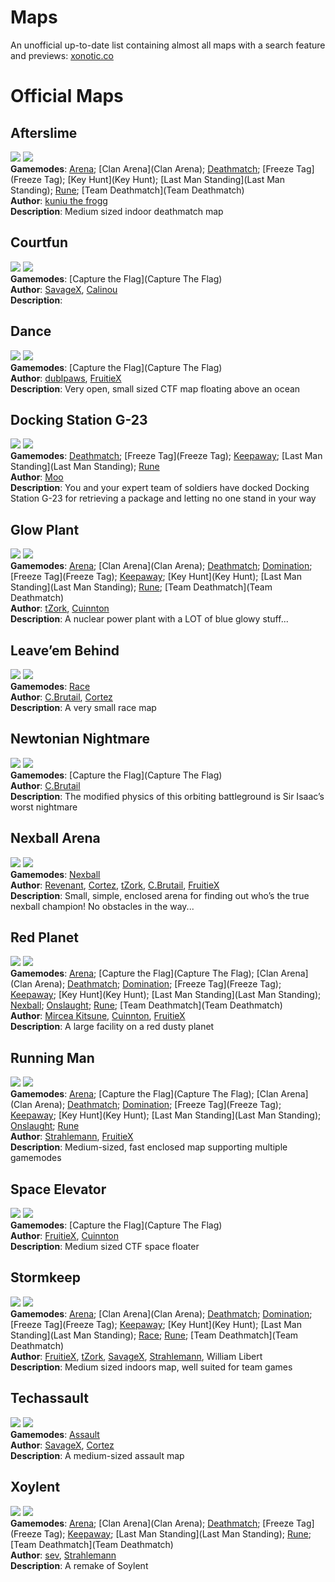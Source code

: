 Maps
====

An unofficial up-to-date list containing almost all maps with a search feature and previews: [xonotic.co](http://xonotic.co/)

Official Maps
=============

Afterslime
----------

[![](http://pics.nexuizninjaz.com/images/6a4kwp6feddhv9ktycf_thumb.jpg)](http://pics.nexuizninjaz.com/images/6a4kwp6feddhv9ktycf.jpg)
[![](http://pics.nexuizninjaz.com/images/kdk8n1sudpej0ogrhkmz_thumb.jpg)](http://pics.nexuizninjaz.com/images/kdk8n1sudpej0ogrhkmz.jpg)  
**Gamemodes**:
[Arena](Arena);
[Clan Arena](Clan Arena);
[Deathmatch](Deathmatch);
[Freeze Tag](Freeze Tag);
[Key Hunt](Key Hunt);
[Last Man Standing](Last Man Standing);
[Rune](Runematch);
[Team Deathmatch](Team Deathmatch)  
**Author**:
[kuniu the frogg](http://forums.xonotic.org/member.php?action=profile&uid=184)  
**Description**: Medium sized indoor deathmatch map

Courtfun
--------

[![](http://pics.nexuizninjaz.com/images/7a3uhq6qnv0dzkqdx12z_thumb.jpg)](http://pics.nexuizninjaz.com/images/7a3uhq6qnv0dzkqdx12z.jpg)
[![](http://pics.nexuizninjaz.com/images/v0ep06psqjtnso74zm4t_thumb.jpg)](http://pics.nexuizninjaz.com/images/v0ep06psqjtnso74zm4t.jpg)  
**Gamemodes**:
[Capture the Flag](Capture The Flag)  
**Author**:
[SavageX](http://forums.xonotic.org/member.php?action=profile&uid=91),
[Calinou](http://forums.xonotic.org/member.php?action=profile&uid=524)  
**Description**:

Dance
-----

[![](http://pics.nexuizninjaz.com/images/6id08t6spggluwlkms9b_thumb.jpg)](http://pics.nexuizninjaz.com/images/6id08t6spggluwlkms9b.jpg)
[![](http://pics.nexuizninjaz.com/images/ropjquf01ktbmgp8r5tw_thumb.jpg)](http://pics.nexuizninjaz.com/images/ropjquf01ktbmgp8r5tw.jpg)  
**Gamemodes**:
[Capture the Flag](Capture The Flag)  
**Author**:
[dublpaws](http://forums.xonotic.org/member.php?action=profile&uid=81),
[FruitieX](http://forums.xonotic.org/member.php?action=profile&uid=29)  
**Description**: Very open, small sized CTF map floating above an ocean

Docking Station G-23
--------------------

[![](http://pics.nexuizninjaz.com/images/syx3pnwgeftdm8gkgjc_thumb.jpg)](http://pics.nexuizninjaz.com/images/syx3pnwgeftdm8gkgjc.jpg)
[![](http://pics.nexuizninjaz.com/images/jdpzeulql042834gb69_thumb.jpg)](http://pics.nexuizninjaz.com/images/jdpzeulql042834gb69.jpg)  
**Gamemodes**:
[Deathmatch](Deathmatch);
[Freeze Tag](Freeze Tag);
[Keepaway](Keepaway);
[Last Man Standing](Last Man Standing);
[Rune](Runematch)  
**Author**:
[Moo](http://forums.xonotic.org/member.php?action=profile&uid=31)  
**Description**: You and your expert team of soldiers have docked Docking Station G-23 for retrieving a package and letting no one stand in your way

Glow Plant
----------

[![](http://pics.nexuizninjaz.com/images/1peoczb7mnq1xqh0cs_thumb.jpg)](http://pics.nexuizninjaz.com/images/1peoczb7mnq1xqh0cs.jpg)
[![](http://pics.nexuizninjaz.com/images/u6jt9awfjkhni9u0oe5_thumb.jpg)](http://pics.nexuizninjaz.com/images/u6jt9awfjkhni9u0oe5.jpg)  
**Gamemodes**:
[Arena](Arena);
[Clan Arena](Clan Arena);
[Deathmatch](Deathmatch);
[Domination](Domination);
[Freeze Tag](Freeze Tag);
[Keepaway](Keepaway);
[Key Hunt](Key Hunt);
[Last Man Standing](Last Man Standing);
[Rune](Runematch);
[Team Deathmatch](Team Deathmatch)  
**Author**:
[tZork](http://forums.xonotic.org/member.php?action=profile&uid=39),
[Cuinnton](http://forums.xonotic.org/member.php?action=profile&uid=61)  
**Description**: A nuclear power plant with a LOT of blue glowy stuff...

Leave’em Behind
---------------

[![](http://pics.nexuizninjaz.com/images/hemahfpxj89mpgw6ub_thumb.jpg)](http://pics.nexuizninjaz.com/images/hemahfpxj89mpgw6ub.jpg)
[![](http://pics.nexuizninjaz.com/images/elh7krr4s179s4pdnucn_thumb.jpg)](http://pics.nexuizninjaz.com/images/elh7krr4s179s4pdnucn.jpg)  
**Gamemodes**:
[Race](Race)  
**Author**:
[C.Brutail](http://forums.xonotic.org/member.php?action=profile&uid=15),
[Cortez](http://forums.xonotic.org/member.php?action=profile&uid=95)  
**Description**: A very small race map

Newtonian Nightmare
-------------------

[![](http://pics.nexuizninjaz.com/images/nmr3g0cwrwr95ecdr6j8_thumb.jpg)](http://pics.nexuizninjaz.com/images/nmr3g0cwrwr95ecdr6j8.jpg)
[![](http://pics.nexuizninjaz.com/images/9qjdz6ltz81ael3gyc5c_thumb.jpg)](http://pics.nexuizninjaz.com/images/9qjdz6ltz81ael3gyc5c.jpg)  
**Gamemodes**:
[Capture the Flag](Capture The Flag)  
**Author**:
[C.Brutail](:http://forums.xonotic.org/member.php?action=profile&uid=15)  
**Description**: The modified physics of this orbiting battleground is Sir Isaac’s worst nightmare

Nexball Arena
-------------

[![](http://pics.nexuizninjaz.com/images/pv20opnqa15d06uu9i6s_thumb.jpg)](http://pics.nexuizninjaz.com/images/pv20opnqa15d06uu9i6s.jpg)
[![](http://pics.nexuizninjaz.com/images/opaga2r507jphuw38ftr_thumb.jpg)](http://pics.nexuizninjaz.com/images/opaga2r507jphuw38ftr.jpg)  
**Gamemodes**:
[Nexball](Nexball)  
**Author**:
[Revenant](http://forums.xonotic.org/member.php?action=profile&uid=670),
[Cortez](http://forums.xonotic.org/member.php?action=profile&uid=95),
[tZork](http://forums.xonotic.org/member.php?action=profile&uid=39),
[C.Brutail](http://forums.xonotic.org/member.php?action=profile&uid=15),
[FruitieX](http://forums.xonotic.org/member.php?action=profile&uid=29)  
**Description**: Small, simple, enclosed arena for finding out who’s the true nexball champion! No obstacles in the way...

Red Planet
----------

[![](http://pics.nexuizninjaz.com/images/o45wl5wvc92xszxkc35e_thumb.jpg)](http://pics.nexuizninjaz.com/images/o45wl5wvc92xszxkc35e.jpg)
[![](http://pics.nexuizninjaz.com/images/srkx6dw39u7tgeb708h_thumb.jpg)](http://pics.nexuizninjaz.com/images/srkx6dw39u7tgeb708h.jpg)  
**Gamemodes**:
[Arena](Arena);
[Capture the Flag](Capture The Flag);
[Clan Arena](Clan Arena);
[Deathmatch](Deathmatch);
[Domination](Domination);
[Freeze Tag](Freeze Tag);
[Keepaway](Keepaway);
[Key Hunt](Key Hunt);
[Last Man Standing](Last Man Standing);
[Nexball](Nexball);
[Onslaught](Onslaught);
[Rune](Runematch);
[Team Deathmatch](Team Deathmatch)  
**Author**:
[Mircea Kitsune](http://forums.xonotic.org/member.php?action=profile&uid=12),
[Cuinnton](http://forums.xonotic.org/member.php?action=profile&uid=61),
[FruitieX](http://forums.xonotic.org/member.php?action=profile&uid=29)  
**Description**: A large facility on a red dusty planet

Running Man
-----------

[![](http://pics.nexuizninjaz.com/images/7ftovrfx13qdphesy0hu_thumb.jpg)](http://pics.nexuizninjaz.com/images/7ftovrfx13qdphesy0hu.jpg)
[![](http://pics.nexuizninjaz.com/images/sfok6oath5ijg5zdcih_thumb.jpg)](http://pics.nexuizninjaz.com/images/sfok6oath5ijg5zdcih.jpg)  
**Gamemodes**:
[Arena](Arena);
[Capture the Flag](Capture The Flag);
[Clan Arena](Clan Arena);
[Deathmatch](Deathmatch);
[Domination](Domination);
[Freeze Tag](Freeze Tag);
[Keepaway](Keepaway);
[Key Hunt](Key Hunt);
[Last Man Standing](Last Man Standing);
[Onslaught](Onslaught);
[Rune](Runematch)  
**Author**:
[Strahlemann](http://forums.xonotic.org/member.php?action=profile&uid=259),
[FruitieX](http://forums.xonotic.org/member.php?action=profile&uid=29)  
**Description**: Medium-sized, fast enclosed map supporting multiple gamemodes

Space Elevator
--------------

[![](http://pics.nexuizninjaz.com/images/bjmr3issd2dho77amxw2_thumb.jpg)](http://pics.nexuizninjaz.com/images/bjmr3issd2dho77amxw2.jpg)
[![](http://pics.nexuizninjaz.com/images/hrxsa0tkrqjczh68w1qq_thumb.jpg)](http://pics.nexuizninjaz.com/images/hrxsa0tkrqjczh68w1qq.jpg)  
**Gamemodes**:
[Capture the Flag](Capture The Flag)  
**Author**:
[FruitieX](http://forums.xonotic.org/member.php?action=profile&uid=29),
[Cuinnton](http://forums.xonotic.org/member.php?action=profile&uid=61)  
**Description**: Medium sized CTF space floater

Stormkeep
---------

[![](http://pics.nexuizninjaz.com/images/26myfcu1os1g2n6k9hh_thumb.jpg)](http://pics.nexuizninjaz.com/images/26myfcu1os1g2n6k9hh.jpg)
[![](http://pics.nexuizninjaz.com/images/pc1lw4tnmpb0xsd2w61_thumb.jpg)](http://pics.nexuizninjaz.com/images/pc1lw4tnmpb0xsd2w61.jpg)  
**Gamemodes**:
[Arena](Arena);
[Clan Arena](Clan Arena);
[Deathmatch](Deathmatch);
[Domination](Domination);
[Freeze Tag](Freeze Tag);
[Keepaway](Keepaway);
[Key Hunt](Key Hunt);
[Last Man Standing](Last Man Standing);
[Race](Race);
[Rune](Runematch);
[Team Deathmatch](Team Deathmatch)  
**Author**:
[FruitieX](http://forums.xonotic.org/member.php?action=profile&uid=29),
[tZork](http://forums.xonotic.org/member.php?action=profile&uid=39),
[SavageX](http://forums.xonotic.org/member.php?action=profile&uid=91),
[Strahlemann](http://forums.xonotic.org/member.php?action=profile&uid=259),
William Libert  
**Description**: Medium sized indoors map, well suited for team games

Techassault
-----------

[![](http://pics.nexuizninjaz.com/images/8f3svn0gletr3h7fi4v8_thumb.jpg)](http://pics.nexuizninjaz.com/images/8f3svn0gletr3h7fi4v8.jpg)
[![](http://pics.nexuizninjaz.com/images/43669ti4u8zvhfvpr35a_thumb.jpg)](http://pics.nexuizninjaz.com/images/43669ti4u8zvhfvpr35a.jpg)  
**Gamemodes**:
[Assault](Assault)  
**Author**:
[SavageX](http://forums.xonotic.org/member.php?action=profile&uid=91),
[Cortez](http://forums.xonotic.org/member.php?action=profile&uid=95)  
**Description**: A medium-sized assault map

Xoylent
-------

[![](http://pics.nexuizninjaz.com/images/gk2qh1ehaklye1tja_thumb.jpg)](http://pics.nexuizninjaz.com/images/gk2qh1ehaklye1tja.jpg)
[![](http://pics.nexuizninjaz.com/images/vh8gd871tpj744ttk35_thumb.jpg)](http://pics.nexuizninjaz.com/images/vh8gd871tpj744ttk35.jpg)  
**Gamemodes**:
[Arena](Arena);
[Clan Arena](Clan Arena);
[Deathmatch](Deathmatch);
[Freeze Tag](Freeze Tag);
[Keepaway](Keepaway);
[Last Man Standing](Last Man Standing);
[Rune](Runematch);
[Team Deathmatch](Team Deathmatch)  
**Author**:
[sev](http://forums.xonotic.org/member.php?action=profile&uid=46),
[Strahlemann](http://forums.xonotic.org/member.php?action=profile&uid=259)  
**Description**: A remake of Soylent